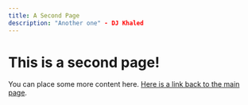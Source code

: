 ```yaml
---
title: A Second Page
description: "Another one" - DJ Khaled
---
```

# This is a second page!
You can place some more content here. 
[Here is a link back to the main page](../).
